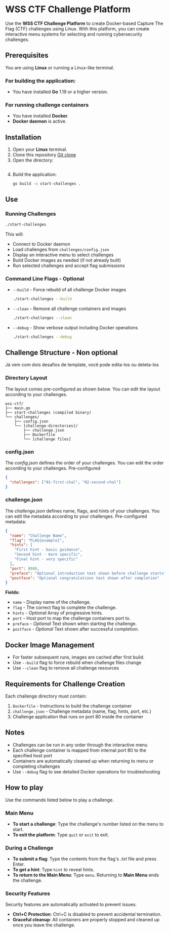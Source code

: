 # WSS CTF Challenge Platform
Use the **WSS CTF Challenge Platform** to create Docker-based Capture The Flag (CTF) challenges using Linux. With this platform, you can create interactive menu systems for selecting and running cybersecurity challenges.

## Prerequisites
You are using **Linux** or running a Linux-like terminal.
### For building the application: 
- You have installed  **Go** 1.19 or a higher version.
### For running challenge containers
- You have installed **Docker**. 
- **Docker daemon** is active.


## Installation

1. Open your **Linux** terminal.
2. Clone this repository [Git clone](https://github.com/jp-ag/wss-ctf.git 'Git clone')
3. Open the directory:
```cd wss-ctf
```
4. Build the application:
   ```bash
   go build -o start-challenges .
   ```


## Use

### Running Challenges
```bash
./start-challenges
```
This will:
- Connect to Docker daemon
- Load challenges from `challenges/config.json`
- Display an interactive menu to select challenges
- Build Docker images as needed (if not already built)
- Run selected challenges and accept flag submissions

### Command Line Flags - Optional

- `--build` - Force rebuild of all challenge Docker images
  ```bash
  ./start-challenges --build
  ```

- `--clean` - Remove all challenge containers and images
  ```bash
  ./start-challenges --clean
  ```

- `--debug` - Show verbose output including Docker operations
  ```bash
  ./start-challenges --debug
  ```

## Challenge Structure - Non optional 
Já vem com dois desafios de template, você pode edita-los ou deleta-los

### Directory Layout
The layout comes pre-configured as shown below. You can edit the layout according to your challenges.
```
wss-ctf/
├── main.go
├── start-challenges (compiled binary)
└── challenges/
    ├── config.json
    └── [challenge-directories]/
        ├── challenge.json
        ├── Dockerfile
        └── [challenge files]
```

### config.json
The *config.json* defines the order of your challenges. You can edit the order according to your challenges.
Pre-configured
```json
{
  "challenges": ["01-first-chal", "02-second-chal"]
}
```

### challenge.json
The *challenge.json* defines name, flags, and hints of your challenges. You can edit the metadata according to your challenges.
Pre-configured metadata:
```json
{
  "name": "Challenge Name",
  "flag": "FLAG{example}",
  "hints": [
    "First hint - basic guidance",
    "Second hint - more specific",
    "Final hint - very specific"
  ],
  "port": 8080,
  "preface": "Optional introduction text shown before challenge starts",
  "postface": "Optional congratulations text shown after completion"
}
```

**Fields:**
- `name` - Display name of the challenge.
- `flag` - The correct flag to complete the challenge.
- `hints` - *Optional* Array of progressive hints.
- `port` - Host port to map the challenge containers port to.
- `preface` - *Optional* Text shown when starting the challenge.
- `postface` - *Optional* Text shown after successful completion.

## Docker Image Management

- For faster subsequent runs, images are cached after first build.
- Use `--build` flag to force rebuild when challenge files change
- Use `--clean` flag to remove all challenge resources

## Requirements for Challenge Creation

Each challenge directory must contain:
1. `Dockerfile` - Instructions to build the challenge container
2. `challenge.json` - Challenge metadata (name, flag, hints, port, etc.)
3. Challenge application that runs on port 80 inside the container

## Notes

- Challenges can be run in any order through the interactive menu
- Each challenge container is mapped from internal port 80 to the specified host port
- Containers are automatically cleaned up when returning to menu or completing challenges
- Use `--debug` flag to see detailed Docker operations for troubleshooting

## How to play
Use the commands listed below to play a challenge. 
### Main Menu
- **To start a challenge**: Type the challenge's number listed on the menu to start.
- **To exit the platform**: Type `quit` or `exit` to exit.

### During a Challenge
- **To submit a flag**: Type the contents from the flag's *.txt* file and press Enter.
- **To get a hint**: Type `hint` to reveal hints.
- **To return to the Main Menu**: Type `menu`. Returning to **Main Menu** ends the challenge. 

### Security Features
Security features are automatically activated to prevent issues.
- **Ctrl+C Protection**: Ctrl+C is disabled to prevent accidental termination.
- **Graceful cleanup**: All containers are properly stopped and cleaned up once you leave the challenge. 

